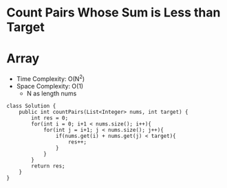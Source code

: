 # Count Pairs Whose Sum is Less than Target

# Array

- Time Complexity: O(N<sup>2</sup>)
- Space Complexity: O(1)
  - N as length nums

```
class Solution {
    public int countPairs(List<Integer> nums, int target) {
        int res = 0;
        for(int i = 0; i+1 < nums.size(); i++){
            for(int j = i+1; j < nums.size(); j++){
                if(nums.get(i) + nums.get(j) < target){
                    res++;
                }
            }
        }
        return res;
    }
}
```
